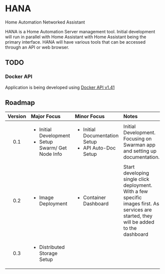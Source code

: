 # HANA
Home Automation Networked Assistant

HANA is a Home Automation Server management tool. Initial development will run in parallel with Home Assistant with Home Assistant being the primary interface. HANA will have various tools that can be accessed through an API or web browser. 


## TODO
### Docker API
Application is being developed using [Docker API v1.41](https://docs.docker.com/engine/api/v1.41/)

## Roadmap

| Version | Major Focus | Minor Focus | Notes |
| :---: | :--- | :--- | :--- |
| 0.1 | <ul><li>Initial Development</li><li>Setup Swarm/ Get Node Info</ul> | <ul><li>Initial Documentation Setup</li><li>API Auto-Doc Setup</li></ul> | Initial Development. Focusing on Swarman app and setting up documentation. |
| 0.2 | <ul><li>Image Deployment</li></ul> |<ul><li>Container Dashboard</li></ul>  | Start developing single click deployment. With a few specific images first. As services are started, they will be added to the dashboard | 
| 0.3 | <ul><li>Distributed Storage Setup</li></ul> | | |
